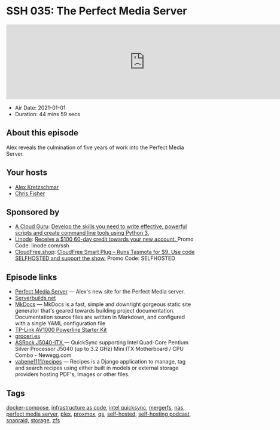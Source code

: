 # SSH 035: The Perfect Media Server

<iframe src="https://player.fireside.fm/v2/dUlrHQih+9gmfreLI?theme=dark" width="740" height="200" frameborder="0" scrolling="no"></iframe>

* Air Date: 2021-01-01
* Duration: 44 mins 59 secs

## About this episode

Alex reveals the culmination of five years of work into the Perfect Media Server.

## Your hosts
* [Alex Kretzschmar](https://selfhosted.show/hosts/alexktz)
* [Chris Fisher](https://selfhosted.show/hosts/chrislas)

## Sponsored by

  * [A Cloud Guru](https://acloud.guru/learn/167515da-d23b-49e6-9919-4d0c23e7fc1c/?utm_source=jupiter&utm_medium=cpc): [Develop the skills you need to write effective, powerful scripts and create command line tools using Python 3.](https://acloud.guru/learn/167515da-d23b-49e6-9919-4d0c23e7fc1c/?utm_source=jupiter&utm_medium=cpc)
  * [Linode](https://linode.com/ssh): [Receive a $100 60-day credit towards your new account. ](https://linode.com/ssh) Promo Code: linode.com/ssh
  * [CloudFree.shop](https://cloudfree.shop/): [CloudFree Smart Plug – Runs Tasmota for $9. Use code SELFHOSTED and support the show.](https://cloudfree.shop/) Promo Code: SELFHOSTED



## Episode links

  * [Perfect Media Server](https://perfectmediaserver.com/ "Perfect Media Server") — Alex's new site for the Perfect Media server.
  * [Serverbuilds.net](https://www.serverbuilds.net/ "Serverbuilds.net")
  * [MkDocs](https://www.mkdocs.org/ "MkDocs") — MkDocs is a fast, simple and downright gorgeous static site generator that's geared towards building project documentation. Documentation source files are written in Markdown, and configured with a single YAML configuration file
  * [TP-Link AV1000 Powerline Starter Kit](https://www.amazon.com/Powerline-Ethernet-Adapter-Extender-TP-Link/dp/B084CZMYNM/ "TP-Link AV1000 Powerline Starter Kit")
  * [groceri.es](https://groceri.es/ "groceri.es")
  * [ASRock J5040-ITX ](https://www.newegg.com/asrock-j5040-itx-mini-itx/p/N82E16813157967?Description=j5040%20itx&cm_re=j5040_itx-_-13-157-967-_-Product "ASRock J5040-ITX ") — QuickSync supporting Intel Quad-Core Pentium Silver Processor J5040 (up to 3.2 GHz) Mini ITX Motherboard / CPU Combo - Newegg.com
  * [vabene1111/recipes](https://github.com/vabene1111/recipes "vabene1111/recipes") — Recipes is a Django application to manage, tag and search recipes using either built in models or external storage providers hosting PDF's, Images or other files.



## Tags

[docker-compose](https://selfhosted.show/tags/docker-compose), [infrastructure as code](https://selfhosted.show/tags/infrastructure%20as%20code), [intel quicksync](https://selfhosted.show/tags/intel%20quicksync), [mergerfs](https://selfhosted.show/tags/mergerfs), [nas](https://selfhosted.show/tags/nas), [perfect media server](https://selfhosted.show/tags/perfect%20media%20server), [plex](https://selfhosted.show/tags/plex), [proxmox](https://selfhosted.show/tags/proxmox), [qs](https://selfhosted.show/tags/qs), [self-hosted](https://selfhosted.show/tags/self-hosted), [self-hosting podcast](https://selfhosted.show/tags/self-hosting%20podcast), [snapraid](https://selfhosted.show/tags/snapraid), [storage](https://selfhosted.show/tags/storage), [zfs](https://selfhosted.show/tags/zfs)